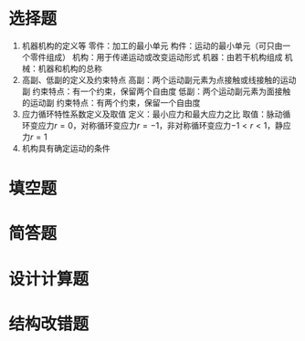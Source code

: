 # 选择题
1. 机器机构的定义等
	零件：加工的最小单元
	构件：运动的最小单元（可只由一个零件组成）
	机构：用于传递运动或改变运动形式
	机器：由若干机构组成
	机械：机器和机构的总称
2. 高副、低副的定义及约束特点
	高副：两个运动副元素为点接触或线接触的运动副
		约束特点：有一个约束，保留两个自由度
	低副：两个运动副元素为面接触的运动副
		约束特点：有两个约束，保留一个自由度
3. 应力循环特性系数定义及取值
	定义：最小应力和最大应力之比
	取值：脉动循环变应力$r=0$，对称循环变应力$r=-1$，非对称循环变应力$-1<r<1$，静应力$r=1$
4. 机构具有确定运动的条件
# 填空题
# 简答题
# 设计计算题
# 结构改错题